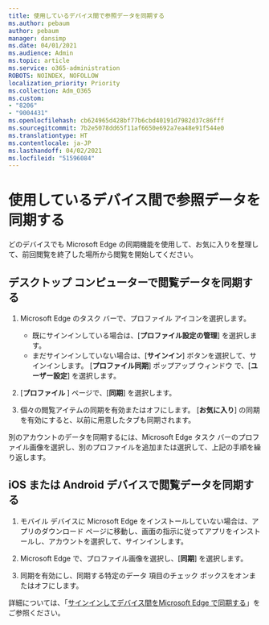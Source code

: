 ```yaml
---
title: 使用しているデバイス間で参照データを同期する
ms.author: pebaum
author: pebaum
manager: dansimp
ms.date: 04/01/2021
ms.audience: Admin
ms.topic: article
ms.service: o365-administration
ROBOTS: NOINDEX, NOFOLLOW
localization_priority: Priority
ms.collection: Adm_O365
ms.custom:
- "8206"
- "9004431"
ms.openlocfilehash: cb624965d428bf77b6cbd40191d7982d37c86fff
ms.sourcegitcommit: 7b2e5078dd65f11af6650e692a7ea48e91f544e0
ms.translationtype: HT
ms.contentlocale: ja-JP
ms.lasthandoff: 04/02/2021
ms.locfileid: "51596084"
---
```

# <a name="sync-your-browsing-data-across-your-devices"></a>使用しているデバイス間で参照データを同期する

どのデバイスでも Microsoft Edge の同期機能を使用して、お気に入りを整理して、前回閲覧を終了した場所から閲覧を開始してください。

## <a name="sync-your-browsing-data-on-a-desktop-computer"></a>デスクトップ コンピューターで閲覧データを同期する

1. Microsoft Edge のタスク バーで、プロファイル アイコンを選択します。
    
    - 既にサインインしている場合は、[**プロファイル設定の管理**] を選択します。
    - まだサインインしていない場合は、[**サインイン**] ボタンを選択して、サインインします。 [**プロファイル同期**] ポップアップ ウィンドウ で、[**ユーザー設定**] を選択します。

1. [**プロファイル** ] ページで、[**同期**] を選択します。

1. 個々の閲覧アイテムの同期を有効またはオフにします。 [**お気に入り**] の同期を有効にすると、以前に用意したタブも同期されます。

別のアカウントのデータを同期するには、Microsoft Edge タスク バーのプロファイル画像を選択し、別のプロファイルを追加または選択して、上記の手順を繰り返します。

## <a name="sync-your-browsing-data-on-your-ios-or-android-device"></a>iOS または Android デバイスで閲覧データを同期する

1. モバイル デバイスに Microsoft Edge をインストールしていない場合は、アプリのダウンロード ページに移動し、画面の指示に従ってアプリをインストールし、アカウントを選択して、サインインします。

1. Microsoft Edge で、プロファイル画像を選択し、[**同期**] を選択します。

1. 同期を有効にし、同期する特定のデータ 項目のチェック ボックスをオンまたはオフにします。

詳細については、「[サインインしてデバイス間をMicrosoft Edge で同期する](https://go.microsoft.com/fwlink/?linkid=2145501)」をご参照ください。
